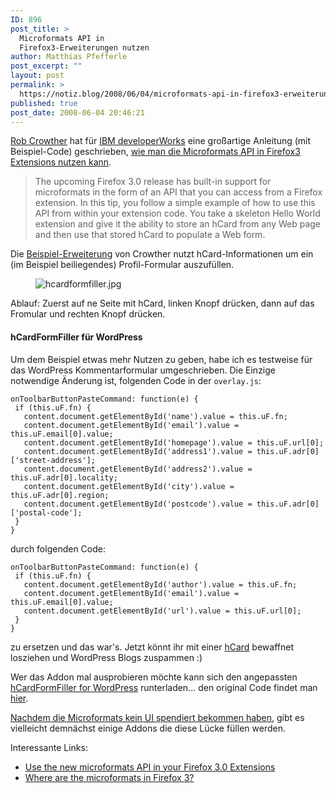 ```yaml
---
ID: 896
post_title: >
  Microformats API in
  Firefox3-Erweiterungen nutzen
author: Matthias Pfefferle
post_excerpt: ""
layout: post
permalink: >
  https://notiz.blog/2008/06/04/microformats-api-in-firefox3-erweiterungen-nutzen/
published: true
post_date: 2008-06-04 20:46:21
---
```

<!-- wp:paragraph -->
<p><a href="http://www.ibm.com/developerworks/xml/library/x-tipffoxmicroapi/#author">Rob Crowther</a> hat für <a href="http://www.ibm.com/developerworks/">IBM developerWorks</a> eine großartige Anleitung (mit Beispiel-Code) geschrieben, <a href="http://www.ibm.com/developerworks/xml/library/x-tipffoxmicroapi/">wie man die Microformats API in Firefox3 Extensions nutzen kann</a>.</p>
<!-- /wp:paragraph -->

<!-- wp:quote -->
<blockquote class="wp-block-quote"><p>The upcoming Firefox 3.0 release has built-in support for microformats in the form of an API that you can access from a Firefox extension. In this tip, you follow a simple example of how to use this API from within your extension code. You take a skeleton Hello World extension and give it the ability to store an hCard from any Web page and then use that stored hCard to populate a Web form.</p></blockquote>
<!-- /wp:quote -->

<!-- wp:paragraph -->
<p>Die <a href="http://www.ibm.com/developerworks/xml/library/x-tipffoxmicroapi/#download">Beispiel-Erweiterung</a> von Crowther nutzt hCard-Informationen um ein (im Beispiel beiliegendes) Profil-Formular auszufüllen.</p>
<!-- /wp:paragraph -->

<!-- wp:image {"align":"center"} -->
<div class="wp-block-image"><figure class="aligncenter"><img src="https://notiz.blog/wp-content/uploads/2008/06/hcardformfiller.jpg" alt="hcardformfiller.jpg"/></figure></div>
<!-- /wp:image -->

<!-- wp:paragraph -->
<p>Ablauf: Zuerst auf ne Seite mit hCard, linken Knopf drücken, dann auf das Fromular und rechten Knopf drücken.</p>
<!-- /wp:paragraph -->

<!-- wp:heading {"level":4} -->
<h4>hCardFormFiller für WordPress</h4>
<!-- /wp:heading -->

<!-- wp:paragraph -->
<p>Um dem Beispiel etwas mehr Nutzen zu geben, habe ich es testweise für das WordPress Kommentarformular umgeschrieben. Die Einzige notwendige Änderung ist, folgenden Code in der <code>overlay.js</code>:</p>
<!-- /wp:paragraph -->

<!-- wp:code -->
<pre class="wp-block-code"><code>onToolbarButtonPasteCommand: function(e) {
 if (this.uF.fn) {
   content.document.getElementById('name').value = this.uF.fn;
   content.document.getElementById('email').value = this.uF.email[0].value;
   content.document.getElementById('homepage').value = this.uF.url[0];
   content.document.getElementById('address1').value = this.uF.adr[0]['street-address'];
   content.document.getElementById('address2').value = this.uF.adr[0].locality;
   content.document.getElementById('city').value = this.uF.adr[0].region;
   content.document.getElementById('postcode').value = this.uF.adr[0]['postal-code'];
 }
}</code></pre>
<!-- /wp:code -->

<!-- wp:paragraph -->
<p>durch folgenden Code:</p>
<!-- /wp:paragraph -->

<!-- wp:code -->
<pre class="wp-block-code"><code>onToolbarButtonPasteCommand: function(e) {
 if (this.uF.fn) {
   content.document.getElementById('author').value = this.uF.fn;
   content.document.getElementById('email').value = this.uF.email[0].value;
   content.document.getElementById('url').value = this.uF.url[0];
 }
}</code></pre>
<!-- /wp:code -->

<!-- wp:paragraph -->
<p>zu ersetzen und das war's. Jetzt könnt ihr mit einer <a href="http://microformats.org/wiki/hCard">hCard</a> bewaffnet losziehen und WordPress Blogs zuspammen :)</p>
<!-- /wp:paragraph -->

<!-- wp:paragraph -->
<p>Wer das Addon mal ausprobieren möchte kann sich den angepassten <a href="https://notiz.blog/wp-content/uploads/2008/06/hcardformfiller.xpi">hCardFormFiller for WordPress</a> runterladen... den original Code findet man <a href="http://www.ibm.com/developerworks/xml/library/x-tipffoxmicroapi/#download">hier</a>.</p>
<!-- /wp:paragraph -->

<!-- wp:paragraph -->
<p><a href="https://notiz.blog/2008/05/21/wo-sind-die-microformats-im-firefox-3/">Nachdem die Microformats kein <abbr title="User Interface">UI</abbr> spendiert bekommen haben</a>, gibt es vielleicht demnächst einige Addons die diese Lücke füllen werden.</p>
<!-- /wp:paragraph -->

<!-- wp:paragraph -->
<p>Interessante Links:</p>
<!-- /wp:paragraph -->

<!-- wp:list -->
<ul>
	<li><a href="http://www.ibm.com/developerworks/xml/library/x-tipffoxmicroapi/">Use the new microformats API in your Firefox 3.0 Extensions</a></li>
	<li><a href="http://www.kaply.com/weblog/2008/05/20/where-are-the-microformat-in-firefox-3/">Where are the microformats in Firefox 3?</a></li>
</ul>
<!-- /wp:list -->